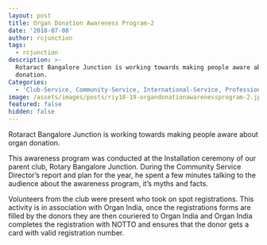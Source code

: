 ```yaml
---
layout: post
title: Organ Donation Awareness Program-2
date: '2018-07-08'
author: rcjunction
tags:
  - rcjunction
description: >-
  Rotaract Bangalore Junction is working towards making people aware about organ
  donation.
Categories:
  - 'Club-Service, Community-Service, International-Service, Professional-Service'
image: /assets/images/posts/riy18-19-organdonationawarenessprogram-2.jpg
featured: false
hidden: false
---
```

Rotaract Bangalore Junction is working towards making people aware about organ donation.

This awareness program was conducted at the Installation ceremony of our parent club, Rotary Bangalore Junction. During the Community Service Director’s report and plan for the year, he spent a few minutes talking to the audience about the awareness program, it’s myths and facts.

Volunteers from the club were present who took on spot registrations. This activity is in association with Organ India, once the registrations forms are filled by the donors they are then couriered to Organ India and Organ India completes the registration with NOTTO and ensures that the donor gets a card with valid registration number.

